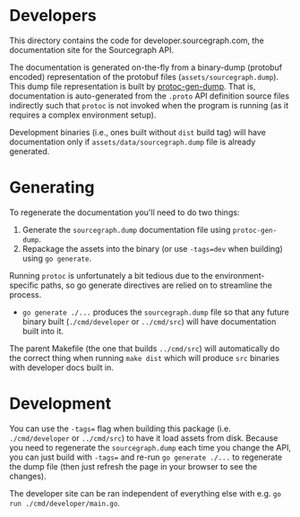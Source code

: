 # Developers

This directory contains the code for developer.sourcegraph.com, the documentation site for the Sourcegraph API.

The documentation is generated on-the-fly from a binary-dump (protobuf encoded) representation of the protobuf files (`assets/sourcegraph.dump`). This dump file representation is built by [protoc-gen-dump](https://sourcegraph.com/sourcegraph/prototools). That is, documentation is auto-generated from the `.proto` API definition source files indirectly such that `protoc` is not invoked when the program is running (as it requires a complex environment setup).

Development binaries (i.e., ones built without `dist` build tag) will have documentation only if `assets/data/sourcegraph.dump` file is already generated.

# Generating

To regenerate the documentation you'll need to do two things:

1. Generate the `sourcegraph.dump` documentation file using `protoc-gen-dump`.
2. Repackage the assets into the binary (or use `-tags=dev` when building) using `go generate`.

Running `protoc` is unfortunately a bit tedious due to the environment-specific paths, so go generate directives are relied on to streamline the process.

- `go generate ./...` produces the `sourcegraph.dump` file so that any future binary built (`./cmd/developer` or `../cmd/src`) will have documentation built into it.

The parent Makefile (the one that builds `../cmd/src`) will automatically do the correct thing when running `make dist` which will produce `src` binaries with developer docs built in.

# Development

You can use the `-tags=` flag when building this package (i.e. `./cmd/developer` or `../cmd/src`) to have it load assets from disk. Because you need to regenerate the `sourcegraph.dump` each time you change the API, you can just build with `-tags=` and re-run `go generate ./...` to regenerate the dump file (then just refresh the page in your browser to see the changes).

The developer site can be ran independent of everything else with e.g. `go run ./cmd/developer/main.go`.
